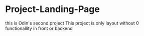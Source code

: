 # Project-Landing-Page
this is Odin's second project
This project is only layout without 0 functionallity in front or backend
